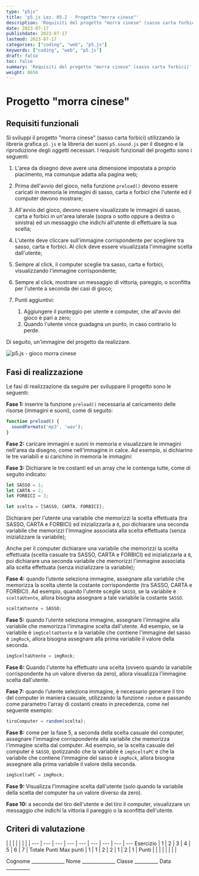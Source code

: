 ```yaml
---
type: "p5js"
title: 'p5.js Lez. 05.2 - Progetto "morra cinese"'
description: 'Requisiti del progetto "morra cinese" (sasso carta forbici)'
date: 2023-07-17
publishdate: 2023-07-17
lastmod: 2023-07-17
categories: ["coding", "web", "p5.js"]
keywords: ["coding", "web", "p5.js"]
draft: false
toc: false
summary: 'Requisiti del progetto "morra cinese" (sasso carta forbici)'
weight: 8656
---
```


# Progetto "morra cinese"

## Requisiti funzionali

Si sviluppi il progetto "morra cinese" (sasso carta forbici) utilizzando la libreria grafica ``p5.js`` e la libreria dei suoni ``p5.sound.js`` per il disegno e la riproduzione degli oggetti necessari. I requisiti funzionali del progetto sono i seguenti:

1. L'area da disegno deve avere una dimensione impostata a proprio piacimento, ma comunque adatta alla pagina web;
2. Prima dell'avvio del gioco, nella funzione ``preload()`` devono essere caricati in memoria le immagini di sasso, carta e forbici che l'utente ed il computer devono mostrare;
3. All'avvio del gioco, devono essere visualizzate le immagini di sasso, carta e forbici in un'area laterale (sopra o sotto oppure a destra o sinistra) ed un messaggio che indichi all'utente di effettuare la sua scelta;
4. L'utente deve cliccare sull'immagine corrispondente per scegliere tra sasso, carta e forbici. Al click deve essere visualizzata l'immagine scelta dall'utente;
5. Sempre al click, il computer sceglie tra sasso, carta e forbici, visualizzando l'immagine corrispondente;
6. Sempre al click, mostrare un messaggio di vittoria, pareggio, o sconfitta per l'utente a seconda dei casi di gioco;
7. Punti aggiuntivi:

    1. Aggiungere il punteggio per utente e computer, che all'avvio del gioco è pari a zero;
    2. Quando l'utente vince guadagna un punto, in caso contrario lo perde.

Di seguito, un'immagine del progetto da realizzare.

![p5.js - gioco morra cinese](/static/coding/web/p5js/progettoMorraCinese.png "p5.js - gioco morra cinese")

## Fasi di realizzazione

Le fasi di realizzazione da seguire per sviluppare il progetto sono le seguenti:

**Fase 1:** inserire la funzione ``preload()`` necessaria al caricamento delle risorse (immagini e suoni), come di seguito:

```javascript
function preload() {
  soundFormats('mp3', 'wav');
}
```

**Fase 2:** caricare immagini e suoni in memoria e visualizzare le immagini nell'area da disegno, come nell'immagine in calce. Ad esempio, si dichiarino le tre variabili e si carichino in memoria le immagini:

**Fase 3:** Dichiarare le tre costanti ed un array che le contenga tutte, come di seguito indicato:

```javascript
let SASSO = 1;
let CARTA = 2;
let FORBICI = 3;

let scelta = [SASSO, CARTA, FORBICI];
```

Dichiarare per l'utente una variabile che memorizzi la scelta effettuata (tra SASSO, CARTA e FORBICI) ed inizializzarla a ``0``, poi dichiarare una seconda variabile che memorizzi l'immagine associata alla scelta effettuata (senza inizializzare la variabile);

Anche per il computer dichiarare una variabile che memorizzi la scelta effettuata (scelta casuale tra SASSO, CARTA e FORBICI) ed inizializzarla a ``0``, poi dichiarare una seconda variabile che memorizzi l'immagine associata alla scelta effettuata (senza inizializzare la variabile);

**Fase 4:** quando l’utente seleziona immagine, assegnare alla variabile che memorizza la scelta utente la costante corrispondente (tra SASSO, CARTA e FORBICI). Ad esempio, quando l'utente sceglie ``SASSO``, se la variabile è ``sceltaUtente``, allora bisogna assegnare a tale variabile la costante ``SASSO``.

```javascript
sceltaUtente = SASSO;
```

**Fase 5:** quando l’utente seleziona immagine, assegnare l'immagine alla variabile che memorizza l'immagine scelta dall'utente. Ad esempio, se la variabile è ``imgSceltaUtente`` e la variabile che contiene l'immagine del sasso è ``imgRock``, allora bisogna assegnare alla prima variabile il valore della seconda.

```javascript
imgSceltaUtente = imgRock;
```

**Fase 6:** Quando l'utente ha effettuato una scelta (ovvero quando la variabile corrispondente ha un valore diverso da zero), allora visualizza l'immagine scelta dall'utente.

**Fase 7:** quando l’utente seleziona immagine, è necessario generare il tiro del computer in maniera casuale, utilizzando la funzione ``random`` e passando come parametro l'array di costanti creato in precedenza, come nel seguente esempio:

```javascript
tiroComputer = random(scelta);
```

**Fase 8:** come per la fase 5, a seconda della scelta casuale del computer, assegnare l'immagine corrispondente alla variabile che memorizza l'immagine scelta dal computer. Ad esempio, se la scelta casuale del computer è ``SASSO``, ipotizzando che la variabile è ``imgSceltaPC`` e che la variabile che contiene l'immagine del sasso è ``imgRock``, allora bisogna assegnare alla prima variabile il valore della seconda.

```javascript
imgSceltaPC = imgRock;
```

**Fase 9:** Visualizza l'immagine scelta dall'utente (solo quando la variabile della scelta del computer ha un valore diverso da zero).

**Fase 10:** a seconda del tiro dell'utente e del tiro il computer, visualizzare un messaggio che indichi la vittoria il pareggio o la sconfitta dell'utente.

## Criteri di valutazione

<!-- markdownlint-disable MD009 MD036 -->

 |              |     |     |     |     |     |     | 
---       | --- | --- | --- | --- | --- | --- | --- | ---
Esercizio |  1  |  2  |  3  |  4  |  5  |  6  |  7  | Totale Punti
Max punti |  1  |  1  |  2  |  2  |  1  |  2  |  1  | 
Punti     |     |     |     |     |     |     |     | 

Cognome ______________
Nome ______________
Classe __________
Data __________

<!-- markdownlint-enable MD009 MD036 -->
